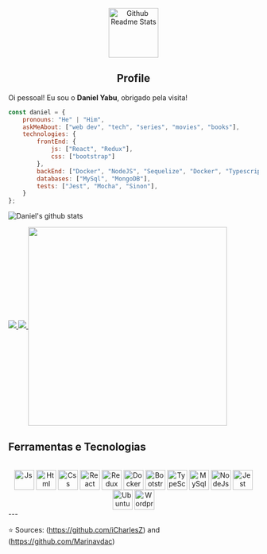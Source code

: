 <p align="center">
 <img width="100px" src="https://res.cloudinary.com/anuraghazra/image/upload/v1594908242/logo_ccswme.svg" align="center" alt="Github Readme Stats" />
 <h2 align="center">Profile</h2>
</p>

Oi pessoal! Eu sou o **Daniel Yabu**, obrigado pela visita!

<script src="https://gist.github.com/moonheekim0118/bcbbb9c2fd8c477027617a67e0ec812f/raw/2c15614ff01ff7518bcd6da526939644c8324e11/octocat.gif"></script>

```javascript
const daniel = {
    pronouns: "He" | "Him",
    askMeAbout: ["web dev", "tech", "series", "movies", "books"],
    technologies: {
        frontEnd: {
            js: ["React", "Redux"],
            css: ["bootstrap"]
        },
        backEnd: ["Docker", "NodeJS", "Sequelize", "Docker", "Typescript", "Express"],
        databases: ["MySql", "MongoDB"],
        tests: ["Jest", "Mocha", "Sinon"],
    }
};
```

![Daniel's github stats](https://github-readme-stats.vercel.app/api?username=d4n13ln13ls3n&hide=contribs,prs&count_private=true&show_icons=true)

<a href="https://github.com/iCharlesZ">
  <img src="https://img.shields.io/github/followers/d4n13ln13ls3n">
</a>
<a href="https://github.com/iCharlesZ">
   <img src="https://komarev.com/ghpvc/?username=d4n13ln13ls3n">
</a>
<img height="400em" width="400em" align="center" src="https://github-readme-stats.vercel.app/api/top-langs/?username=d4n13ln13ls3n&layout-compact&langs_count=168&theme=tokyonight"/>

<h2>Ferramentas e Tecnologias</h2>
</div>

<div align="center" style="display: inline_block"><br>
<img align="center" alt="Js" height="40" width="40" src="https://cdn.jsdelivr.net/gh/devicons/devicon/icons/javascript/javascript-plain.svg" />
<img align="center" alt="Html" height="40" width="40" src="https://cdn.jsdelivr.net/gh/devicons/devicon/icons/html5/html5-original-wordmark.svg" />
<img align="center" alt="Css" height="40" width="40" src="https://cdn.jsdelivr.net/gh/devicons/devicon/icons/css3/css3-original-wordmark.svg" />
<img align="center" alt="React" height="40" width="40" src="https://cdn.jsdelivr.net/gh/devicons/devicon/icons/react/react-original-wordmark.svg" />
<img align="center" alt="Redux" height="40" width="40" src="https://cdn.jsdelivr.net/gh/devicons/devicon/icons/redux/redux-original.svg" />
<img align="center" alt="Docker" height="40" width="40" src="https://cdn.jsdelivr.net/gh/devicons/devicon/icons/docker/docker-original-wordmark.svg" />
<img align="center" alt="Bootstrap" height="40" width="40" src="https://cdn.jsdelivr.net/gh/devicons/devicon/icons/bootstrap/bootstrap-original-wordmark.svg" />
<img align="center" alt="TypeScript" height="40" width="40" src="https://cdn.jsdelivr.net/gh/devicons/devicon/icons/typescript/typescript-original.svg" />
<img align="center" alt="MySql" height="40" width="40" src="https://cdn.jsdelivr.net/gh/devicons/devicon/icons/mysql/mysql-original-wordmark.svg" />
<img align="center" alt="NodeJs" height="40" width="40" src="https://cdn.jsdelivr.net/gh/devicons/devicon/icons/nodejs/nodejs-original.svg" />
<img align="center" alt="Jest" height="40" width="40" src="https://cdn.jsdelivr.net/gh/devicons/devicon/icons/jest/jest-plain.svg" />
<img align="center" alt="Ubuntu" height="40" width="40" src="https://cdn.jsdelivr.net/gh/devicons/devicon/icons/ubuntu/ubuntu-plain-wordmark.svg" />
<img align="center" alt="Wordpress" height="40" width="40" src="https://cdn.jsdelivr.net/gh/devicons/devicon/icons/wordpress/wordpress-original.svg" />
</div>
---

⭐️ Sources: (https://github.com/iCharlesZ) and (https://github.com/Marinavdac)
